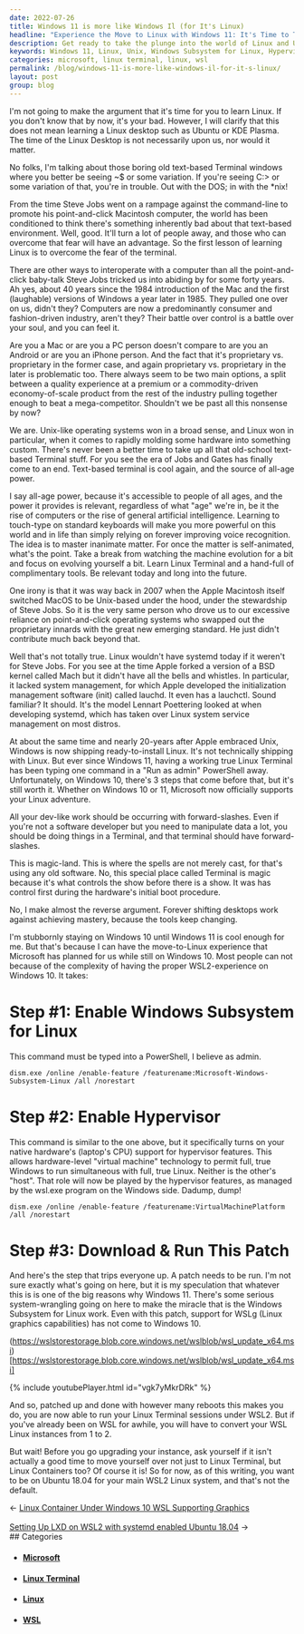 ```yaml
---
date: 2022-07-26
title: Windows 11 is more like Windows Il (for It's Linux)
headline: "Experience the Move to Linux with Windows 11: It's Time to Take Up the Old-School Terminal Stuff!"
description: Get ready to take the plunge into the world of Linux and Unix-based systems with Windows 11! I'm stubbornly staying on Windows 10 for now, but by enabling Windows Subsystem for Linux and the Hypervisor, I can still experience the move-to-Linux experience Microsoft has planned for us. With the help of Steve Jobs and Lennart Poettering, I can run Linux Terminal sessions under WSL2 and even upgrade my instance to Linux Containers.
keywords: Windows 11, Linux, Unix, Windows Subsystem for Linux, Hypervisor, Linux Terminal, WSL2, Linux Containers, Ubuntu 18, Steve Jobs, Lennart Poettering, System Management, Lauchd, Init, Text-based Terminal
categories: microsoft, linux terminal, linux, wsl
permalink: /blog/windows-11-is-more-like-windows-il-for-it-s-linux/
layout: post
group: blog
---
```



I'm not going to make the argument that it's time for you to learn Linux. If
you don't know that by now, it's your bad. However, I will clarify that this
does not mean learning a Linux desktop such as Ubuntu or KDE Plasma. The time
of the Linux Desktop is not necessarily upon us, nor would it matter.

No folks, I'm talking about those boring old text-based Terminal windows where
you better be seeing ~$ or some variation. If you're seeing C:\> or some
variation of that, you're in trouble. Out with the DOS; in with the \*nix!

From the time Steve Jobs went on a rampage against the command-line to promote
his point-and-click Macintosh computer, the world has been conditioned to think
there's something inherently bad about that text-based environment. Well, good.
It'll turn a lot of people away, and those who can overcome that fear will have
an advantage. So the first lesson of learning Linux is to overcome the fear of
the terminal.

There are other ways to interoperate with a computer than all the
point-and-click baby-talk Steve Jobs tricked us into abiding by for some forty
years. Ah yes, about 40 years since the 1984 introduction of the Mac and the
first (laughable) versions of Windows a year later in 1985. They pulled one
over on us, didn't they? Computers are now a predominantly consumer and
fashion-driven industry, aren't they? Their battle over control is a battle
over your soul, and you can feel it.

Are you a Mac or are you a PC person doesn't compare to are you an Android or
are you an iPhone person. And the fact that it's proprietary vs. proprietary in
the former case, and again proprietary vs. proprietary in the later is
problematic too. There always seem to be two main options, a split between a
quality experience at a premium or a commodity-driven economy-of-scale product
from the rest of the industry pulling together enough to beat a
mega-competitor. Shouldn't we be past all this nonsense by now?

We are. Unix-like operating systems won in a broad sense, and Linux won in
particular, when it comes to rapidly molding some hardware into something
custom. There's never been a better time to take up all that old-school
text-based Terminal stuff. For you see the era of Jobs and Gates has finally
come to an end. Text-based terminal is cool again, and the source of all-age
power.

I say all-age power, because it's accessible to people of all ages, and the
power it provides is relevant, regardless of what "age" we're in, be it the
rise of computers or the rise of general artificial intelligence. Learning to
touch-type on standard keyboards will make you more powerful on this world and
in life than simply relying on forever improving voice recognition. The idea is
to master inanimate matter. For once the matter is self-animated, what's the
point. Take a break from watching the machine evolution for a bit and focus on
evolving yourself a bit. Learn Linux Terminal and a hand-full of complimentary
tools. Be relevant today and long into the future.

One irony is that it was way back in 2007 when the Apple Macintosh itself
switched MacOS to be Unix-based under the hood, under the stewardship of Steve
Jobs. So it is the very same person who drove us to our excessive reliance on
point-and-click operating systems who swapped out the proprietary innards with
the great new emerging standard. He just didn't contribute much back beyond
that.

Well that's not totally true. Linux wouldn't have systemd today if it weren't
for Steve Jobs. For you see at the time Apple forked a version of a BSD kernel
called Mach but it didn't have all the bells and whistles. In particular, it
lacked system management, for which Apple developed the initialization
management software (init) called lauchd. It even has a lauchctl. Sound
familiar? It should. It's the model Lennart Poettering looked at when
developing systemd, which has taken over Linux system service management on
most distros.

At about the same time and nearly 20-years after Apple embraced Unix, Windows
is now shipping ready-to-install Linux. It's not technically shipping with
Linux. But ever since Windows 11, having a working true Linux Terminal has been
typing one command in a "Run as admin" PowerShell away. Unfortunately, on
Windows 10, there's 3 steps that come before that, but it's still worth it.
Whether on Windows 10 or 11, Microsoft now officially supports your Linux
adventure.

All your dev-like work should be occurring with forward-slashes. Even if you're
not a software developer but you need to manipulate data a lot, you should be
doing things in a Terminal, and that terminal should have forward-slashes.

This is magic-land. This is where the spells are not merely cast, for that's
using any old software. No, this special place called Terminal is magic because
it's what controls the show before there is a show. It was has control first
during the hardware's initial boot procedure.


No, I make
almost the reverse argument. Forever shifting desktops work against achieving
mastery, because the tools keep changing.

I'm stubbornly staying on Windows 10 until Windows 11 is cool enough for me.
But that's because I can have the move-to-Linux experience that Microsoft has
planned for us while still on Windows 10. Most people can not because of the
complexity of having the proper WSL2-experience on Windows 10. It takes:

# Step #1: Enable Windows Subsystem for Linux

This command must be typed into a PowerShell, I believe as admin.

    dism.exe /online /enable-feature /featurename:Microsoft-Windows-Subsystem-Linux /all /norestart

# Step #2: Enable Hypervisor

This command is similar to the one above, but it specifically turns on your
native hardware's (laptop's CPU) support for hypervisor features. This allows
hardware-level "virtual machine" technology to permit full, true Windows to run
simultaneous with full, true Linux. Neither is the other's "host". That role
will now be played by the hypervisor features, as managed by the wsl.exe
program on the Windows side. Dadump, dump!

    dism.exe /online /enable-feature /featurename:VirtualMachinePlatform /all /norestart

# Step #3: Download & Run This Patch

And here's the step that trips everyone up. A patch needs to be run. I'm not
sure exactly what's going on here, but it is my speculation that whatever this
is is one of the big reasons why Windows 11. There's some serious
system-wrangling going on here to make the miracle that is the Windows
Subsystem for Linux work. Even with this patch, support for WSLg (Linux
graphics capabilities) has not come to Windows 10.

(https://wslstorestorage.blob.core.windows.net/wslblob/wsl_update_x64.msi)[https://wslstorestorage.blob.core.windows.net/wslblob/wsl_update_x64.msi]

{% include youtubePlayer.html id="vgk7yMkrDRk" %}

And so, patched up and done with however many reboots this makes you do, you
are now able to run your Linux Terminal sessions under WSL2. But if you've
already been on WSL for awhile, you will have to convert your WSL Linux
instances from 1 to 2.

But wait! Before you go upgrading your instance, ask yourself if it isn't
actually a good time to move yourself over not just to Linux Terminal, but
Linux Containers too? Of course it is! So for now, as of this writing, you want
to be on Ubuntu 18.04 for your main WSL2 Linux system, and that's not the
default.


<div class="arrow-links"><div class="post-nav-prev"><span class="arrow">&larr;&nbsp;</span><a href="/blog/linux-container-under-windows-10-wsl-supporting-graphics/">Linux Container Under Windows 10 WSL Supporting Graphics</a></div> &nbsp; <div class="post-nav-next"><a href="/blog/setting-up-lxd-on-wsl2-with-systemd-enabled-ubuntu-18-04/">Setting Up LXD on WSL2 with systemd enabled Ubuntu 18.04</a><span class="arrow">&nbsp;&rarr;</span></div></div>
## Categories

<ul>
<li><h4><a href='/microsoft/'>Microsoft</a></h4></li>
<li><h4><a href='/linux-terminal/'>Linux Terminal</a></h4></li>
<li><h4><a href='/linux/'>Linux</a></h4></li>
<li><h4><a href='/wsl/'>WSL</a></h4></li></ul>
